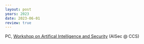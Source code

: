 ```yaml
---
layout: post
years: 2023
date: 2023-06-01
review: true
---
```


PC, [Workshop on Artifical Intelligence and Security](https://aisec.cc/) (AISec @ CCS) 